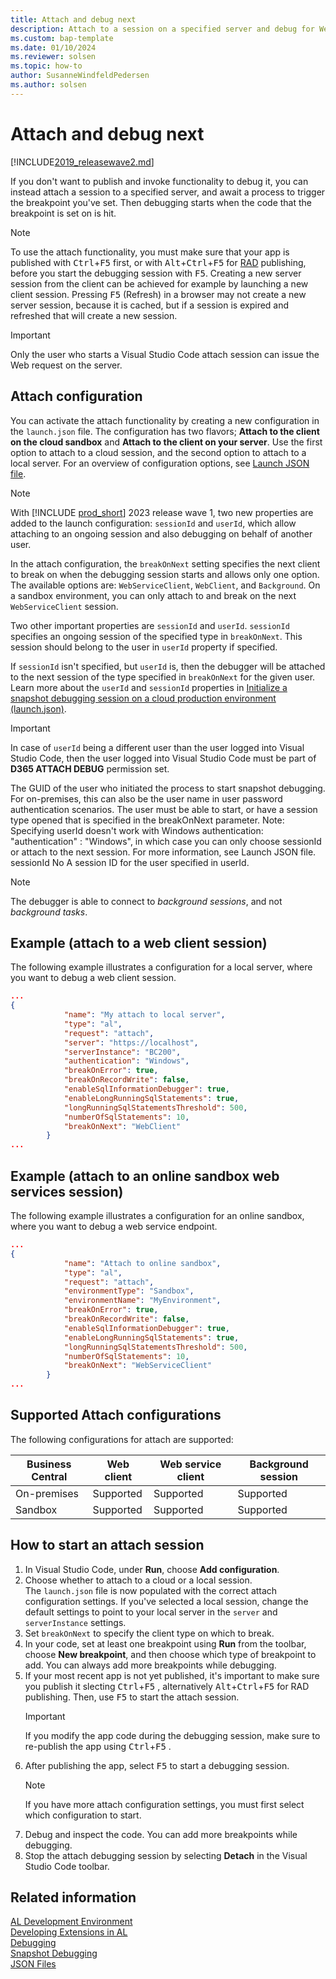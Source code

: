 ```yaml
---
title: Attach and debug next
description: Attach to a session on a specified server and debug for Web API sessions.
ms.custom: bap-template
ms.date: 01/10/2024
ms.reviewer: solsen
ms.topic: how-to
author: SusanneWindfeldPedersen
ms.author: solsen
---
```


# Attach and debug next

[!INCLUDE[2019_releasewave2.md](../includes/2019_releasewave2.md)]

If you don't want to publish and invoke functionality to debug it, you can instead attach a session to a specified server, and await a process to trigger the breakpoint you've set. Then debugging starts when the code that the breakpoint is set on is hit. 

> [!NOTE]  
> To use the attach functionality, you must make sure that your app is published with <kbd>Ctrl</kbd>+<kbd>F5</kbd> first, or with <kbd>Alt</kbd>+<kbd>Ctrl</kbd>+<kbd>F5</kbd> for [RAD](devenv-rad-publishing.md) publishing, before you start the debugging session with <kbd>F5</kbd>. Creating a new server session from the client can be achieved for example by launching a new client session. Pressing <kbd>F5</kbd> (Refresh) in a browser may not create a new server session, because it is cached, but if a session is expired and refreshed that will create a new session.

> [!IMPORTANT]  
> Only the user who starts a Visual Studio Code attach session can issue the Web request on the server.

## Attach configuration

You can activate the attach functionality by creating a new configuration in the `launch.json` file. The configuration has two flavors; **Attach to the client on the cloud sandbox** and **Attach to the client on your server**. Use the first option to attach to a cloud session, and the second option to attach to a local server. For an overview of configuration options, see [Launch JSON file](devenv-json-launch-file.md).

> [!NOTE]  
> With [!INCLUDE [prod_short](includes/prod_short.md)] 2023 release wave 1, two new properties are added to the launch configuration: `sessionId` and `userId`, which allow attaching to an ongoing session and also debugging on behalf of another user.

In the attach configuration, the `breakOnNext` setting specifies the next client to break on when the debugging session starts and allows only one option. The available options are: `WebServiceClient`, `WebClient`, and `Background`. On a sandbox environment, you can only attach to and break on the next `WebServiceClient` session.

Two other important properties are `sessionId` and `userId`. `sessionId` specifies an ongoing session of the specified type in `breakOnNext`. This session should belong to the user in `userId` property if specified.

If `sessionId` isn't specified, but `userId` is, then the debugger will be attached to the next session of the type specified in `breakOnNext` for the given user. Learn more about the `userId` and `sessionId` properties in [Initialize a snapshot debugging session on a cloud production environment (launch.json)](devenv-json-launch-file#initialize-a-snapshot-debugging-session-on-a-cloud-production-environment-launchjson).

> [!IMPORTANT]  
> In case of `userId` being a different user than the user logged into Visual Studio Code, then the user logged into Visual Studio Code must be part of **D365 ATTACH DEBUG** permission set.

The GUID of the user who initiated the process to start snapshot debugging. For on-premises, this can also be the user name in user password authentication scenarios. The user must be able to start, or have a session type opened that is specified in the breakOnNext parameter.
Note: Specifying userId doesn't work with Windows authentication: "authentication" : "Windows", in which case you can only choose sessionId or attach to the next session. For more information, see Launch JSON file.
sessionId	No	A session ID for the user specified in userId.



> [!NOTE]  
> The debugger is able to connect to *background sessions*, and not *background tasks*.


## Example (attach to a web client session)

The following example illustrates a configuration for a local server, where you want to debug a web client session.

```json
...
{
            "name": "My attach to local server",
            "type": "al",
            "request": "attach",
            "server": "https://localhost",
            "serverInstance": "BC200",
            "authentication": "Windows",
            "breakOnError": true,
            "breakOnRecordWrite": false,
            "enableSqlInformationDebugger": true,
            "enableLongRunningSqlStatements": true,
            "longRunningSqlStatementsThreshold": 500,
            "numberOfSqlStatements": 10,
            "breakOnNext": "WebClient"
        }
...
```

## Example (attach to an online sandbox web services session)

The following example illustrates a configuration for an online sandbox, where you want to debug a web service endpoint.

```json
...
{
            "name": "Attach to online sandbox",
            "type": "al",
            "request": "attach",
            "environmentType": "Sandbox",
            "environmentName": "MyEnvironment",
            "breakOnError": true,
            "breakOnRecordWrite": false,
            "enableSqlInformationDebugger": true,
            "enableLongRunningSqlStatements": true,
            "longRunningSqlStatementsThreshold": 500,
            "numberOfSqlStatements": 10,
            "breakOnNext": "WebServiceClient"
        }
...
```

## Supported Attach configurations

The following configurations for attach are supported:

|Business Central |Web client    |Web service client |Background session|
|-----------------|--------------|-------------------|------------------|
|On-premises      | Supported    |     Supported     |   Supported      |
|Sandbox          | Supported    |     Supported     |   Supported      |


## How to start an attach session

1. In Visual Studio Code, under **Run**, choose **Add configuration**.
2. Choose whether to attach to a cloud or a local session.  
The `launch.json` file is now populated with the correct attach configuration settings. If you've selected a local session, change the default settings to point to your local server in the `server` and `serverInstance` settings.
3. Set `breakOnNext` to specify the client type on which to break.
4. In your code, set at least one breakpoint using **Run** from the toolbar, choose **New breakpoint**, and then choose which type of breakpoint to add. 
You can always add more breakpoints while debugging. 
5. If your most recent app is not yet published, it's important to make sure you publish it slecting <kbd>Ctrl</kbd>+<kbd>F5</kbd> , alternatively <kbd>Alt</kbd>+<kbd>Ctrl</kbd>+<kbd>F5</kbd> for RAD publishing. Then, use <kbd>F5</kbd> to start the attach session.  
    > [!IMPORTANT]  
    > If you modify the app code during the debugging session, make sure to re-publish the app using <kbd>Ctrl</kbd>+<kbd>F5</kbd> .
6. After publishing the app, select <kbd>F5</kbd> to start a debugging session.  
    > [!NOTE]  
    > If you have more attach configuration settings, you must first select which configuration to start.
7. Debug and inspect the code. You can add more breakpoints while debugging.
8. Stop the attach debugging session by selecting **Detach** in the Visual Studio Code toolbar.


## Related information  

[AL Development Environment](devenv-reference-overview.md)  
[Developing Extensions in AL](devenv-dev-overview.md)  
[Debugging](devenv-debugging.md)  
[Snapshot Debugging](devenv-snapshot-debugging.md)  
[JSON Files](devenv-json-files.md)  
